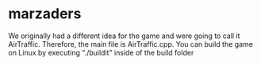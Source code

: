 # marzaders
We originally had a different idea for the game and were
going to call it AirTraffic.  Therefore, the main file is
AirTraffic.cpp.  You can build the game on Linux by executing
"./buildit" inside of the build folder